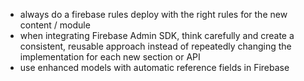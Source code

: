 - always do a firebase rules deploy with the right rules for the new content / module
- when integrating Firebase Admin SDK, think carefully and create a consistent, reusable approach instead of repeatedly changing the implementation for each new section or API
- use enhanced models with automatic reference fields in Firebase